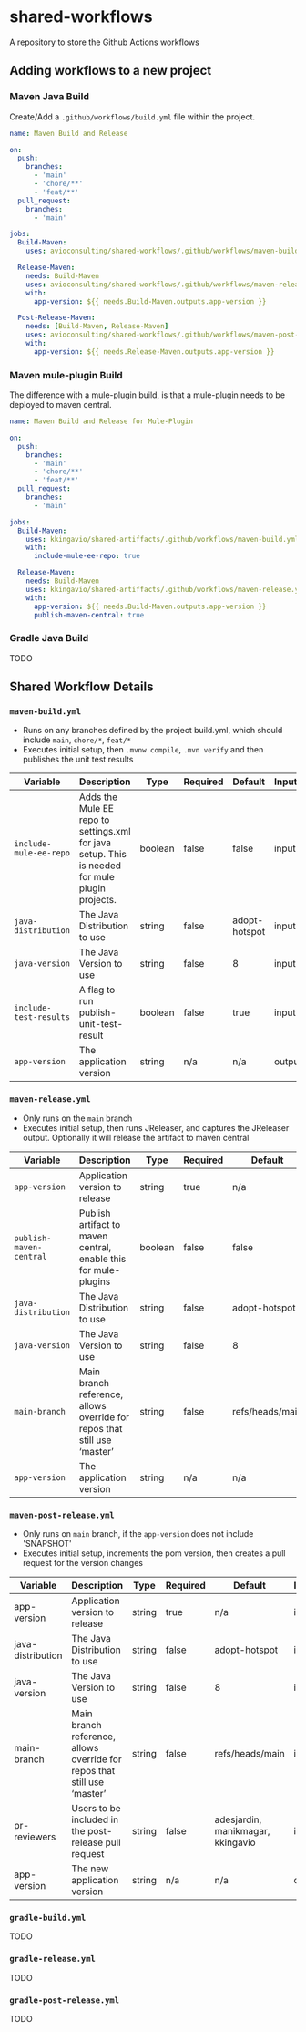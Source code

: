 # shared-workflows
A repository to store the Github Actions workflows

## Adding workflows to a new project

### Maven Java Build

Create/Add a `.github/workflows/build.yml` file within the project.

```yaml
name: Maven Build and Release

on:
  push:
    branches:
      - 'main'
      - 'chore/**'
      - 'feat/**'
  pull_request:
    branches:
      - 'main'

jobs:
  Build-Maven:
    uses: avioconsulting/shared-workflows/.github/workflows/maven-build.yml@main

  Release-Maven:
    needs: Build-Maven
    uses: avioconsulting/shared-workflows/.github/workflows/maven-release.yml@main
    with:
      app-version: ${{ needs.Build-Maven.outputs.app-version }}

  Post-Release-Maven:
    needs: [Build-Maven, Release-Maven]
    uses: avioconsulting/shared-workflows/.github/workflows/maven-post-release.yml@main
    with:
      app-version: ${{ needs.Release-Maven.outputs.app-version }}
```

### Maven mule-plugin Build

The difference with a mule-plugin build, is that a mule-plugin needs to be deployed to maven central.

```yaml
name: Maven Build and Release for Mule-Plugin

on:
  push:
    branches:
      - 'main'
      - 'chore/**'
      - 'feat/**'
  pull_request:
    branches:
      - 'main'

jobs:
  Build-Maven:
    uses: kkingavio/shared-artiffacts/.github/workflows/maven-build.yml@main
    with:
      include-mule-ee-repo: true

  Release-Maven:
    needs: Build-Maven
    uses: kkingavio/shared-artiffacts/.github/workflows/maven-release.yml@main
    with:
      app-version: ${{ needs.Build-Maven.outputs.app-version }}
      publish-maven-central: true
```

### Gradle Java Build

TODO

## Shared Workflow Details

### `maven-build.yml`

* Runs on any branches defined by the project build.yml, which should include `main`, `chore/*`, `feat/*`
* Executes initial setup, then `.mvnw compile`, `.mvn verify` and then publishes the unit test results

| Variable             | Description                                                                                     | Type    | Required | Default       | Input/Output |
|----------------------|-------------------------------------------------------------------------------------------------|---------|----------|---------------|--------------|
| `include-mule-ee-repo` | Adds the Mule EE repo to settings.xml for java setup.  This is needed for mule plugin projects. | boolean | false    | false         | input        |
| `java-distribution`    | The Java Distribution to use                                                                    | string  | false    | adopt-hotspot | input        |
| `java-version`         | The Java Version to use                                                                         | string  | false    | 8             | input        |
| `include-test-results` | A flag to run publish-unit-test-result                                                          | boolean | false    | true          | input        |
| `app-version`          | The application version                                                                         | string  | n/a      | n/a           | output       |

### `maven-release.yml`

* Only runs on the `main` branch
* Executes initial setup, then runs JReleaser, and captures the JReleaser output. Optionally it will release the artifact to maven central

| Variable              | Description                                                              | Type    | Required | Default         | Input/Output |
|-----------------------|--------------------------------------------------------------------------|---------|----------|-----------------|--------------|
| `app-version`          | Application version to release                                           | string  | true     | n/a             | input        |
| `publish-maven-central` | Publish artifact to maven central, enable this for mule-plugins          | boolean | false    | false           | input        |
| `java-distribution`    | The Java Distribution to use                                             | string  | false    | adopt-hotspot   | input        |
| `java-version`         | The Java Version to use                                                  | string  | false    | 8               | input        |
| `main-branch`           | Main branch reference, allows override for repos that still use ‘master’ | string  | false    | refs/heads/main | input        |
| `app-version`           | The application version                                                  | string  | n/a      | n/a             | output       |

### `maven-post-release.yml`

* Only runs on `main` branch, if the `app-version` does not include 'SNAPSHOT'
* Executes initial setup, increments the pom version, then creates a pull request for the version changes

| Variable          | Description                                                              | Type   | Required | Default                           | Input/Output |
|-------------------|--------------------------------------------------------------------------|--------|----------|-----------------------------------|--------------|
| app-version       | Application version to release                                           | string | true     | n/a                               | input        |
| java-distribution | The Java Distribution to use                                             | string | false    | adopt-hotspot                     | input        |
| java-version      | The Java Version to use                                                  | string | false    | 8                                 | input        |
| main-branch       | Main branch reference, allows override for repos that still use ‘master’ | string | false    | refs/heads/main                   | input        |
| pr-reviewers      | Users to be included in the post-release pull request                    | string | false    | adesjardin, manikmagar, kkingavio | input        |
| app-version       | The new application version                                              | string | n/a      | n/a                               | output       |

### `gradle-build.yml`

TODO

### `gradle-release.yml`

TODO

### `gradle-post-release.yml`

TODO
